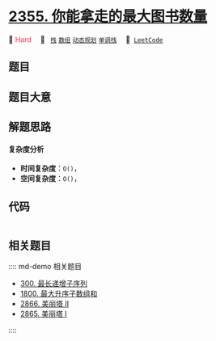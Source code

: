 # [2355. 你能拿走的最大图书数量](https://leetcode.com/problems/maximum-number-of-books-you-can-take)

🔴 <font color=#ff334b>Hard</font>&emsp; 🔖&ensp; [`栈`](/leetcode/outline/tag/stack.md) [`数组`](/leetcode/outline/tag/array.md) [`动态规划`](/leetcode/outline/tag/dynamic-programming.md) [`单调栈`](/leetcode/outline/tag/monotonic-stack.md)&emsp; 🔗&ensp;[`LeetCode`](https://leetcode.com/problems/maximum-number-of-books-you-can-take)


## 题目




## 题目大意




## 解题思路

#### 复杂度分析

- **时间复杂度**：`O()`，
- **空间复杂度**：`O()`，

## 代码

```javascript

```

## 相关题目

:::: md-demo 相关题目
- [300. 最长递增子序列](./0300.md)
- [1800. 最大升序子数组和](https://leetcode.com/problems/maximum-ascending-subarray-sum)
- [2866. 美丽塔 II](https://leetcode.com/problems/beautiful-towers-ii)
- [2865. 美丽塔 I](https://leetcode.com/problems/beautiful-towers-i)

::::
